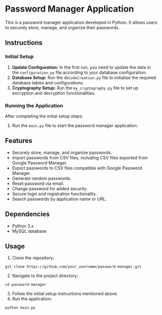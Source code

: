 <!DOCTYPE html>
<html lang="en">
<head>
  <meta charset="UTF-8">
  <meta name="viewport" content="width=device-width, initial-scale=1.0">
  <title>Password Manager Application</title>
</head>
<body>

  <h1>Password Manager Application</h1>

  <p>This is a password manager application developed in Python. It allows users to securely store, manage, and organize their passwords.</p>

  <h2>Instructions</h2>

  <h3>Initial Setup</h3>

  <ol>
    <li><strong>Update Configuration:</strong> In the first run, you need to update the data in the <code>configuration.py</code> file according to your database configuration.</li>
    <li><strong>Database Setup:</strong> Run the <code>dbCodeCreation.py</code> file to initialize the required database tables and configurations.</li>
    <li><strong>Cryptography Setup:</strong> Run the <code>my_cryptography.py</code> file to set up encryption and decryption functionalities.</li>
  </ol>

  <h3>Running the Application</h3>

  <p>After completing the initial setup steps:</p>

  <ol>
    <li>Run the <code>main.py</code> file to start the password manager application.</li>
  </ol>

  <h2>Features</h2>

  <ul>
    <li>Securely store, manage, and organize passwords.</li>
    <li>Import passwords from CSV files, including CSV files exported from Google Password Manager.</li>
    <li>Export passwords to CSV files compatible with Google Password Manager.</li>
    <li>Generate random passwords.</li>
    <li>Reset password via email.</li>
    <li>Change password for added security.</li>
    <li>Secure login and registration functionality.</li>
    <li>Search passwords by application name or URL.</li>
  </ul>

  <h2>Dependencies</h2>

  <ul>
    <li>Python 3.x</li>
    <li>MySQL database</li>
  </ul>

  <h2>Usage</h2>

  <ol>
    <li>Clone the repository:</li>
  </ol>

  <pre><code>git clone https://github.com/your_username/password-manager.git</code></pre>

  <ol start="2">
    <li>Navigate to the project directory:</li>
  </ol>

  <pre><code>cd password-manager</code></pre>

  <ol start="3">
    <li>Follow the initial setup instructions mentioned above.</li>
    <li>Run the application:</li>
  </ol>

  <pre><code>python main.py</code></pre>


</body>
</html>